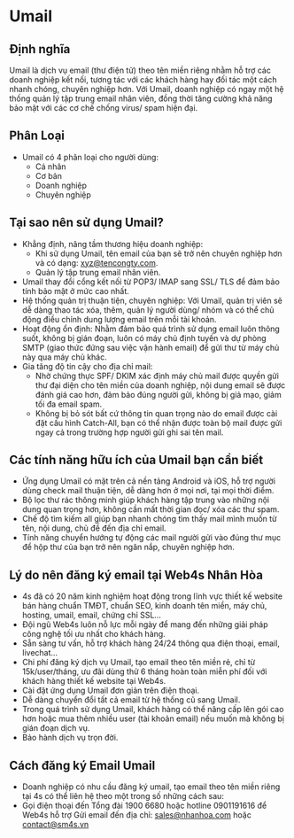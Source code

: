 # Umail
## Định nghĩa
Umail là dịch vụ email (thư điện tử) theo tên miền riêng nhằm hỗ trợ các doanh nghiệp kết nối, tương tác với các khách hàng hay đối tác một cách nhanh chóng, chuyên nghiệp hơn. Với Umail, doanh nghiệp có ngay một hệ thống quản lý tập trung email nhân viên, đồng thời tăng cường khả năng bảo mật với các cơ chế chống virus/ spam hiện đại.
## Phân Loại
- Umail có 4 phân loại cho người dùng:
  - Cá nhân
  - Cơ bản
  - Doanh nghiệp
  - Chuyên nghiệp
## Tại sao nên sử dụng Umail?
- Khẳng định, nâng tầm thương hiệu doanh nghiệp:
  - Khi sử dụng Umail, tên email của bạn sẽ trở nên chuyên nghiệp hơn và có dạng: xyz@tencongty.com.
  - Quản lý tập trung email nhân viên.
- Umail thay đổi cổng kết nối từ POP3/ IMAP sang SSL/ TLS để đảm bảo tính bảo mật ở mức cao nhất.
- Hệ thống quản trị thuận tiện, chuyên nghiệp: Với Umail, quản trị viên sẽ dễ dàng thao tác xóa, thêm, quản lý người dùng/ nhóm và có thể chủ động điều chỉnh dung lượng email trên mỗi tài khoản.
- Hoạt động ổn định: Nhằm đảm bảo quá trình sử dụng email luôn thông suốt, không bị gián đoạn, luôn có máy chủ định tuyến và dự phòng SMTP (giao thức đứng sau việc vận hành email) để gửi thư từ máy chủ này qua máy chủ khác.
- Gia tăng độ tin cậy cho địa chỉ mail:
  - Nhờ chứng thực SPF/ DKIM xác định máy chủ mail được quyền gửi thư đại diện cho tên miền của doanh nghiệp, nội dung email sẽ được đánh giá cao hơn, đảm bảo đúng người gửi, không bị giả mạo, giảm tối đa email spam.
  - Không bị bỏ sót bất cứ thông tin quan trọng nào do email được cài đặt cấu hình Catch-All, bạn có thể nhận được toàn bộ mail được gửi ngay cả trong trường hợp người gửi ghi sai tên mail.
## Các tính năng hữu ích của Umail bạn cần biết
- Ứng dụng Umail có mặt trên cả nền tảng Android và iOS, hỗ trợ người dùng check mail thuận tiện, dễ dàng hơn ở mọi nơi, tại mọi thời điểm.
- Bộ lọc thư rác thông minh giúp khách hàng tập trung vào những nội dung quan trọng hơn, không cần mất thời gian đọc/ xóa các thư spam.
- Chế độ tìm kiếm all giúp bạn nhanh chóng tìm thấy mail mình muốn từ tên, nội dung, chủ đề đến địa chỉ email.
- Tính năng chuyển hướng tự động các mail người gửi vào đúng thư mục để hộp thư của bạn trở nên ngăn nắp, chuyên nghiệp hơn.
## Lý do nên đăng ký email tại Web4s Nhân Hòa
- 4s đã có 20 năm kinh nghiệm hoạt động trong lĩnh vực thiết kế website bán hàng chuẩn TMĐT, chuẩn SEO, kinh doanh tên miền, máy chủ, hosting, umail, email, chứng chỉ SSL…
- Đội ngũ Web4s luôn nỗ lực mỗi ngày để mang đến những giải pháp công nghệ tối ưu nhất cho khách hàng.
- Sẵn sàng tư vấn, hỗ trợ khách hàng 24/24 thông qua điện thoại, email, livechat…
- Chi phí đăng ký dịch vụ Umail, tạo email theo tên miền rẻ, chỉ từ 15k/user/tháng, ưu đãi dùng thử 6 tháng hoàn toàn miễn phí đối với khách hàng thiết kế website tại Web4s.
- Cài đặt ứng dụng Umail đơn giản trên điện thoại.
- Dễ dàng chuyển đổi tất cả email từ hệ thống cũ sang Umail.
- Trong quá trình sử dụng Umail, khách hàng có thể nâng cấp lên gói cao hơn hoặc mua thêm nhiều user (tài khoản email) nếu muốn mà không bị gián đoạn dịch vụ.
- Bảo hành dịch vụ trọn đời.
## Cách đăng ký Email Umail
- Doanh nghiệp có nhu cầu đăng ký umail, tạo email theo tên miền riêng tại 4s có thể liên hệ theo một trong số những cách sau:
 - Gọi điện thoại đến Tổng đài 1900 6680 hoặc hotline 0901191616 để Web4s hỗ trợ
  Gửi email đến địa chỉ: sales@nhanhoa.com hoặc contact@sm4s.vn  
